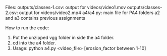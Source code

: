 Files:
outputs/classes-1.csv: output for videos/video1.mov
outputs/classes-2.csv: output for videos/video2.mp4
a4/a4.py: main file for PA4 
folders a2 and a3 contains previous assignments


How to run the code:
1. Put the unzipped vgg folder in side the a4 folder.
2. cd into the a4 folder.
3. Usage:
    python a4.py <video_file> [erosion_factor between 1-10]

    
    
